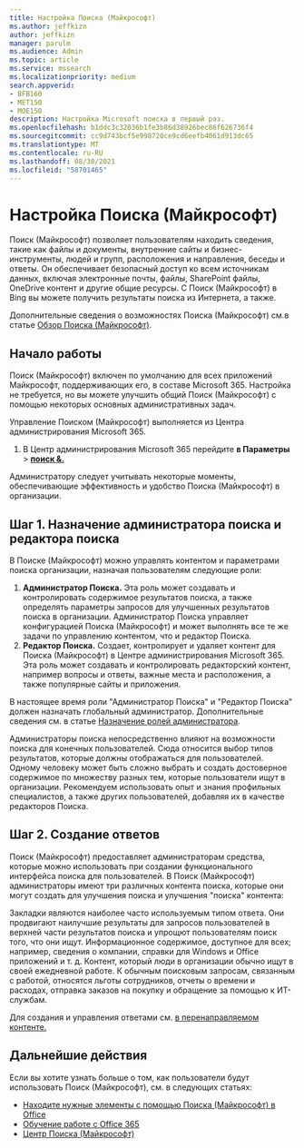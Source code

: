 ```yaml
---
title: Настройка Поиска (Майкрософт)
ms.author: jeffkizn
author: jeffkizn
manager: parulm
ms.audience: Admin
ms.topic: article
ms.service: mssearch
ms.localizationpriority: medium
search.appverid:
- BFB160
- MET150
- MOE150
description: Настройка Microsoft поиска в первый раз.
ms.openlocfilehash: b1ddc3c32036b1fe3b86d38926bec86f626736f4
ms.sourcegitcommit: cc9d743bcf5e998720ce9cd6eefb4061d913dc65
ms.translationtype: MT
ms.contentlocale: ru-RU
ms.lasthandoff: 08/30/2021
ms.locfileid: "58701465"
---
```

# <a name="set-up-microsoft-search"></a>Настройка Поиска (Майкрософт)

Поиск (Майкрософт) позволяет пользователям находить сведения, такие как файлы и документы, внутренние сайты и бизнес-инструменты, людей и групп, расположения и направления, беседы и ответы. Он обеспечивает безопасный доступ ко всем источникам данных, включая электронные почты, файлы, SharePoint файлы, OneDrive контент и другие общие ресурсы. С Поиск (Майкрософт) в Bing вы можете получить результаты поиска из Интернета, а также.

Дополнительные сведения о возможностях Поиска (Майкрософт) см.в статье [Обзор Поиска (Майкрософт)](overview-microsoft-search.md).

## <a name="get-started"></a>Начало работы

Поиск (Майкрософт) включен по умолчанию для всех приложений Майкрософт, поддерживающих его, в составе Microsoft 365. Настройка не требуется, но вы можете улучшить общий Поиск (Майкрософт) с помощью некоторых основных административных задач.

Управление Поиском (Майкрософт) выполняется из Центра администрирования Microsoft 365.

1. В Центр администрирования Microsoft 365 перейдите **в Параметры**  >  [**поиск &.**](https://admin.microsoft.com/Adminportal/Home#/MicrosoftSearch)

Администратору следует учитывать некоторые моменты, обеспечивающие эффективность и удобство Поиска (Майкрософт) в организации.

## <a name="step-1-assign-search-admin-and-search-editor"></a>Шаг 1. Назначение администратора поиска и редактора поиска

В Поиске (Майкрософт) можно управлять контентом и параметрами поиска организации, назначая пользователям следующие роли:

1. **Администратор Поиска.** Эта роль может создавать и контролировать содержимое результатов поиска, а также определять параметры запросов для улучшенных результатов поиска в организации. Администратор Поиска управляет конфигурацией Поиска (Майкрософт) и может выполнять все те же задачи по управлению контентом, что и редактор Поиска.
2. **Редактор Поиска.** Создает, контролирует и удаляет контент для Поиска (Майкрософт) в Центре администрирования Microsoft 365. Эта роль может создавать и контролировать редакторский контент, например вопросы и ответы, важные места и расположения, а также популярные сайты и приложения.

В настоящее время роли "Администратор Поиска" и "Редактор Поиска" должен назначать глобальный администратор. Дополнительные сведения см. в статье [Назначение ролей администратора](/office365/admin/add-users/assign-admin-roles?view=o365-worldwide).

Администраторы поиска непосредственно влияют на возможности поиска для конечных пользователей. Сюда относится выбор типов результатов, которые должны отображаться для пользователей. Одному человеку может быть сложно выбрать и создать достоверное содержимое по множеству разных тем, которые пользователи ищут в организации. Рекомендуем использовать опыт и знания профильных специалистов, а также других пользователей, добавляя их в качестве редакторов Поиска.

## <a name="step-2-create-answers"></a>Шаг 2. Создание ответов

Поиск (Майкрософт) предоставляет администраторам средства, которые можно использовать при создании функционального интерфейса поиска для пользователей. В Поиск (Майкрософт) администраторы имеют три различных контента поиска, которые они могут создать для улучшения поиска и улучшения "поиска" контента:

Закладки являются наиболее часто используемым типом ответа. Они продвигают наилучшие результаты для запросов пользователей в верхней части результатов поиска и упрощют пользователям поиск того, что они ищут.
Информационное содержимое, доступное для всех; например, сведения о компании, справки для Windows и Office приложений и т. д. Контент, который люди в организации обычно ищут в своей ежедневной работе. К обычным поисковым запросам, связанным с работой, относятся льготы сотрудников, отчеты о времени и расходах, отправка заказов на покупку и обращение за помощью к ИТ-службам.

Для создания и управления ответами см. [в перенаправляемом контенте.](plan-your-content.md)

## <a name="next-steps"></a>Дальнейшие действия

Если вы хотите узнать больше о том, как пользователи будут использовать Поиск (Майкрософт), см. в следующих статьях:

- [Находите нужные элементы с помощью Поиска (Майкрософт) в Office](https://support.office.com/article/find-what-you-need-with-microsoft-search-in-office-2457d4d8-48a8-4ad4-ab89-5a0657aa8446)
- [Обучение работе с Office 365](https://support.office.com/office-training-center)
- [Центр Поиска (Майкрософт)](https://support.office.com/article/-working-title-microsoft-search-center-b8bf5a2c-7515-40a9-9a6a-b8ed382c86bc)